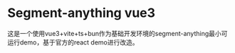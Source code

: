 # Segment-anything vue3

这是一个使用vue3+vite+ts+bun作为基础开发环境的segment-anything最小可运行demo，基于官方的react demo进行改造。
